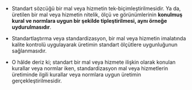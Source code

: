 - Standart sözcüğü bir mal veya hizmetin tek-biçimleştirilmesidir. Ya da, üretilen bir mal veya hizmetin nitelik, ölçü ve görünümlerinin **konulmuş kural ve normlara uygun bir şekilde tipleştirilmesi, aynı örneğe uydurulmasıdır**.

- Standartlaştırma veya standardizasyon, bir mal veya hizmetin imalatında kalite kontrolü uygulayarak üretimin standart ölçütlere uygunluğunun sağlanmasıdır.

- O hâlde deriz ki; standart bir mal veya hizmete ilişkin olarak konulan kurallar veya normlar iken, standardizasyon mal veya hizmetlerin üretiminde ilgili kurallar veya normlara uygun üretimin gerçekleştirilmesidir.